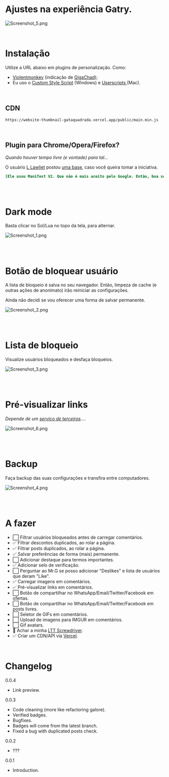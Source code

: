 # Ajustes na experiência Gatry.

![Screenshot_5.png](/assets/screenshot_5.png)

<br>

# Instalação

Utilize a URL abaixo em plugins de personalização. Como:

-   [Violentmonkey](https://violentmonkey.github.io) (indicação de [GigaChad](https://gatry.com/usuarios/detalhe/GigaChad));
-   Eu uso o [Custom Style Script](https://chrome.google.com/webstore/detail/custom-style-script/ecjfaoeopefafjpdgnfcjnhinpbldjij) (Windows) e [Userscripts ](https://apps.apple.com/us/app/userscripts/id1463298887) (Mac).

<br>

## CDN

`https://website-thumbnail-gataquadrada.vercel.app/public/main.min.js`

<br>

## Plugin para Chrome/Opera/Firefox?

_Quando houver tempo livre (e vontade) para tal..._

O usuário [L Lawliet](https://gatry.com/usuarios/detalhe/TheTwoD) postou [uma base](chrome-plugin-base), caso você queira tomar a iniciativa.

```ini
[Ele usou Manifest V2. Que não é mais aceito pelo Google. Então, boa sorte em converter esse Repo para Manifest V3. Visto que eu faço uso pesado das bibliotecas carregadas junto com o site.]
```

<br>
<br>

# Dark mode

Basta clicar no Sol/Lua no topo da tela, para alternar.

![Screenshot_1.png](/assets/screenshot_1.png)

<br> 
<br>

# Botão de bloquear usuário

A lista de bloqueio é salva no seu navegador. Então, limpeza de cache (e outras ações de anonimato) irão reiniciar as configurações.

Ainda não decidi se vou oferecer uma forma de salvar permanente.

![Screenshot_2.png](/assets/screenshot_2.png)

<br> 
<br>

# Lista de bloqueio

Visualize usuários bloqueados e desfaça bloqueios.

![Screenshot_3.png](/assets/screenshot_3.png)

<br>
<br>

# Pré-visualizar links

_Depende de um [serviço de terceiros](https://favorited-link-preview.herokuapp.com/)..._.

![Screenshot_6.png](/assets/screenshot_6.png)

<br>
<br>

# Backup

Faça backup das suas configurações e transfira entre computadores.

![Screenshot_4.png](/assets/screenshot_4.png)

<br>
<br>

# A fazer

-   ⬜ Filtrar usuários bloqueados antes de carregar comentários.
-   ✅ Filtrar descontos duplicados, ao rolar a página.
-   ✅ Filtrar posts duplicados, ao rolar a página.
-   ✅ Salvar preferências de forma (mais) permanente.
-   ⬜ Adicionar destaque para termos importantes.
-   ✅ Adicionar selo de verificação.
-   ⬜ Perguntar ao Mr.G se posso adicionar "Deslikes" e lista de usuários que deram "Like".
-   ✅ Carregar imagens em comentários.
-   ✅ Pré-visualizar links em comentários.
-   ⬜ Botão de compartilhar no WhatsApp/Email/Twitter/Facebook em ofertas.
-   ⬜ Botão de compartilhar no WhatsApp/Email/Twitter/Facebook em posts livres.
-   ⬜ Seletor de GIFs em comentários.
-   ⬜ Upload de imagens para IMGUR em comentários.
-   ⬜ Gif avatars.
-   🔄️ Achar a minha [LTT Screwdriver](https://www.lttstore.com/products/screwdriver).
-   ✅ Criar um CDN/API via [Vercel](https://website-thumbnail-gataquadrada.vercel.app/public/main.min.js).

<br>

# Changelog

0.0.4

-   Link preview.

0.0.3

-   Code cleaning (more like refactoring galore).
-   Verified badges.
-   Bugfixes.
-   Badges will come from the latest branch.
-   Fixed a bug with duplicated posts check.

0.0.2

-   ???

0.0.1

-   Introduction.
